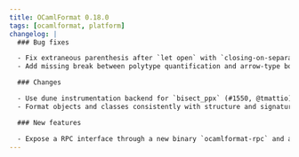 ```yaml
---
title: OCamlFormat 0.18.0
tags: [ocamlformat, platform]
changelog: |
  ### Bug fixes

  - Fix extraneous parenthesis after `let open` with `closing-on-separate-line` (#1612, @Julow)
  - Add missing break between polytype quantification and arrow-type body (#1615, @gpetiot)

  ### Changes

  - Use dune instrumentation backend for `bisect_ppx` (#1550, @tmattio)
  - Format objects and classes consistently with structure and signature items (#1569, @bikallem)

  ### New features

  - Expose a RPC interface through a new binary `ocamlformat-rpc` and a new library `ocamlformat-rpc-lib` (#1586, @gpetiot, @voodoos)
---
```


